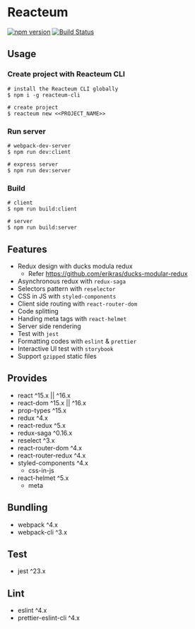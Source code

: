 # Reacteum

[![npm version](https://badge.fury.io/js/reacteum.svg)](https://badge.fury.io/js/reacteum)
[![Build Status](https://travis-ci.org/wonism/reacteum.svg)](https://travis-ci.org/wonism/reacteum)

## Usage

### Create project with Reacteum CLI
```
# install the Reacteum CLI globally
$ npm i -g reacteum-cli

# create project
$ reacteum new <<PROJECT_NAME>>
```

### Run server
```
# webpack-dev-server
$ npm run dev:client

# express server
$ npm run dev:server
```

### Build
```
# client
$ npm run build:client

# server
$ npm run build:server
```

## Features
- Redux design with ducks modula redux
  - Refer https://github.com/erikras/ducks-modular-redux
- Asynchronous redux with `redux-saga`
- Selectors pattern with `reselector`
- CSS in JS with `styled-components`
- Client side routing with `react-router-dom`
- Code splitting
- Handing meta tags with `react-helmet`
- Server side rendering
- Test with `jest`
- Formatting codes with `eslint` & `prettier`
- Interactive UI test with `storybook`
- Support `gzipped` static files

## Provides
- react ^15.x || ^16.x
- react-dom ^15.x || ^16.x
- prop-types ^15.x
- redux ^4.x
- react-redux ^5.x
- redux-saga ^0.16.x
- reselect ^3.x
- react-router-dom ^4.x
- react-router-redux ^4.x
- styled-components ^4.x
  - css-in-js
- react-helmet ^5.x
  - meta

## Bundling
- webpack ^4.x
- webpack-cli ^3.x

## Test
- jest ^23.x

## Lint
- eslint ^4.x
- prettier-eslint-cli ^4.x
